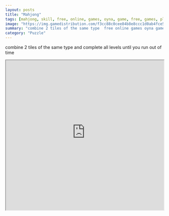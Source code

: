 ```yaml
---
layout: posts
title: "Mahjong"
tags: [mahjong, skill, free, online, games, oyna, game, free, games, play, play, games]
image: "https://img.gamedistribution.com/f3cc88c0cee84b8e8ccc1d0ab4fce528.jpg"
summary: "combine 2 tiles of the same type  free online games oyna game free games play play games"
category: "Puzzle"
---
```


combine 2 tiles of the same type and complete all levels until you run out of time

<iframe width="100%" height="480px;" src="https://html5.gamedistribution.com/f3cc88c0cee84b8e8ccc1d0ab4fce528/"></iframe>